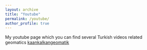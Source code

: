 ```yaml
---
layout: archive
title: "Youtube"
permalink: /youtube/
author_profile: true
---
```


My youtube page which you can find several Turkish videos related geomatics [kaankalkangeomatik](https://www.youtube.com/kaankalkangeomatik)

